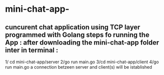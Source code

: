 # mini-chat-app-
cuncurent chat application using TCP layer programmed with Golang 
steps fo running the App :
after downloading the mini-chat-app folder inter in terminal : 
---------------------------------------------------------------
1/ cd mini-chat-app/server 
2/go run main.go 
3/cd mini-chat-app/client 
4/go run main.go 
a connection betzeen server and client(s) will be istablished 
